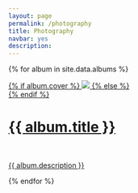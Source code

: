 ```yaml
---
layout: page
permalink: /photography
title: Photography
navbar: yes
description: 
---
```


{% for album in site.data.albums %}

<div class="project">
    <div class="thumbnail">
        <a href="{{ site.baseurl }}/photography/albums/{{ album.id }}">
        {% if album.cover %}
        <img class="thumbnail" src="{{ site.asseturl }}{{ album.thumbfolder }}{{ album.cover }}"/>
        {% else %}
        <div class="thumbnail blankbox"></div>
        {% endif %}    
        <span>
            <h1>{{ album.title }}</h1>
            <br/>
            <p>{{ album.description }}</p>
        </span>
        </a>
    </div>
</div>

{% endfor %}
